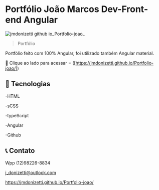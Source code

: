 # Portfólio João Marcos Dev-Front-end Angular

![jmdonizetti github io_Portfolio-joao_](https://github.com/user-attachments/assets/ca8d8918-b7ac-43e3-9306-6b0140c69823)



> Portfólio

Portfólio feito com 100% Angular, foi utilizado também Angular material.

🔗 Clique ao lado para acessar = ([https://jmdonizetti.github.io/Portfolio-joao/])



## 🔧 Tecnologias

-HTML

-sCSS

-typeScript

-Angular

-Github

## 📞 Contato

Wpp (12)98226-8834

j_donizetti@outlook.com

https://jmdonizetti.github.io/Portfolio-joao/
